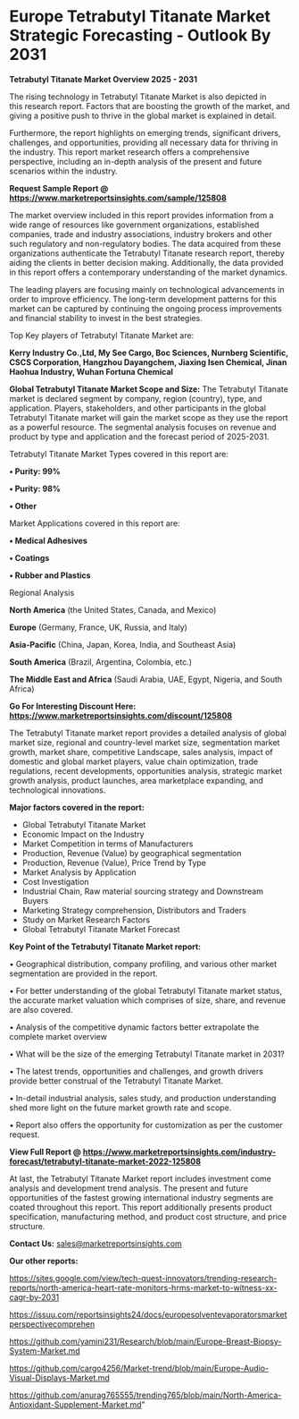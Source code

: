  # Europe Tetrabutyl Titanate Market Strategic Forecasting - Outlook By 2031

<Strong> Tetrabutyl Titanate Market Overview 2025 - 2031</strong>

The rising technology in Tetrabutyl Titanate Market is also depicted in this research report. Factors that are boosting the growth of the market, and giving a positive push to thrive in the global market is explained in detail.

Furthermore, the report highlights on emerging trends, significant drivers, challenges, and opportunities, providing all necessary data for thriving in the industry. This report market research offers a comprehensive perspective, including an in-depth analysis of the present and future scenarios within the industry.

<strong>Request Sample Report @ <a href=https://www.marketreportsinsights.com/sample/125808>https://www.marketreportsinsights.com/sample/125808</a></strong>

The market overview included in this report provides information from a wide range of resources like government organizations, established companies, trade and industry associations, industry brokers and other such regulatory and non-regulatory bodies. The data acquired from these organizations authenticate the Tetrabutyl Titanate research report, thereby aiding the clients in better decision making. Additionally, the data provided in this report offers a contemporary understanding of the market dynamics.

The leading players are focusing mainly on technological advancements in order to improve efficiency. The long-term development patterns for this market can be captured by continuing the ongoing process improvements and financial stability to invest in the best strategies.

Top Key players of Tetrabutyl Titanate Market are:

<strong>Kerry Industry Co.,Ltd, My See Cargo, Boc Sciences, Nurnberg Scientific, CSCS Corporation, Hangzhou Dayangchem, Jiaxing Isen Chemical, Jinan Haohua Industry, Wuhan Fortuna Chemical</strong>

<strong><b>Global Tetrabutyl Titanate Market Scope and Size:</b></strong>
The Tetrabutyl Titanate market is declared segment by company, region (country), type, and application. Players, stakeholders, and other participants in the global Tetrabutyl Titanate market will gain the market scope as they use the report as a powerful resource. The segmental analysis focuses on revenue and product by type and application and the forecast period of 2025-2031.

Tetrabutyl Titanate Market Types covered in this report are:

<strong>• Purity: 99%

• Purity: 98%

• Other</strong>

Market Applications covered in this report are:

<strong>• Medical Adhesives

• Coatings

• Rubber and Plastics</strong> 

Regional Analysis

<strong>North America</strong> (the United States, Canada, and Mexico)

<strong>Europe</strong> (Germany, France, UK, Russia, and Italy)

<strong>Asia-Pacific</strong> (China, Japan, Korea, India, and Southeast Asia)

<strong>South America</strong> (Brazil, Argentina, Colombia, etc.)

<strong>The Middle East and Africa</strong> (Saudi Arabia, UAE, Egypt, Nigeria, and South Africa)

<strong>Go For Interesting Discount Here: <a href=https://www.marketreportsinsights.com/discount/125808>https://www.marketreportsinsights.com/discount/125808</a></strong>

The Tetrabutyl Titanate market report provides a detailed analysis of global market size, regional and country-level market size, segmentation market growth, market share, competitive Landscape, sales analysis, impact of domestic and global market players, value chain optimization, trade regulations, recent developments, opportunities analysis, strategic market growth analysis, product launches, area marketplace expanding, and technological innovations.

<strong><b>Major factors covered in the report:</b></strong>
<ul>
  <li>Global Tetrabutyl Titanate Market </li>
  <li>Economic Impact on the Industry</li>
  <li>Market Competition in terms of Manufacturers</li>
  <li>Production, Revenue (Value) by geographical segmentation</li>
  <li>Production, Revenue (Value), Price Trend by Type</li>
  <li>Market Analysis by Application</li>
  <li>Cost Investigation</li>
  <li>Industrial Chain, Raw material sourcing strategy and Downstream Buyers</li>
  <li>Marketing Strategy comprehension, Distributors and Traders</li>
  <li>Study on Market Research Factors</li>
  <li>Global Tetrabutyl Titanate Market Forecast</li>
</ul>

<strong><b>Key Point of the Tetrabutyl Titanate Market report:</b></strong>

• Geographical distribution, company profiling, and various other market segmentation are provided in the report.

• For better understanding of the global Tetrabutyl Titanate market status, the accurate market valuation which comprises of size, share, and revenue are also covered.

• Analysis of the competitive dynamic factors better extrapolate the complete market overview

• What will be the size of the emerging Tetrabutyl Titanate market in 2031?

• The latest trends, opportunities and challenges, and growth drivers provide better construal of the Tetrabutyl Titanate Market.

• In-detail industrial analysis, sales study, and production understanding shed more light on the future market growth rate and scope.

• Report also offers the opportunity for customization as per the customer request.

<strong><b>View Full Report @ <a href=https://www.marketreportsinsights.com/industry-forecast/tetrabutyl-titanate-market-2022-125808>https://www.marketreportsinsights.com/industry-forecast/tetrabutyl-titanate-market-2022-125808</a></b></strong>


At last, the Tetrabutyl Titanate Market report includes investment come analysis and development trend analysis. The present and future opportunities of the fastest growing international industry segments are coated throughout this report. This report additionally presents product specification, manufacturing method, and product cost structure, and price structure.

<strong>Contact Us:</strong>
sales@marketreportsinsights.com

<strong>Our other reports:</strong>

<a href=https://sites.google.com/view/tech-quest-innovators/trending-research-reports/north-america-heart-rate-monitors-hrms-market-to-witness-xx-cagr-by-2031>https://sites.google.com/view/tech-quest-innovators/trending-research-reports/north-america-heart-rate-monitors-hrms-market-to-witness-xx-cagr-by-2031</a>

<a href=https://issuu.com/reportsinsights24/docs/europesolventevaporatorsmarketperspectivecomprehen>https://issuu.com/reportsinsights24/docs/europesolventevaporatorsmarketperspectivecomprehen</a>

<a href=https://github.com/yamini231/Research/blob/main/Europe-Breast-Biopsy-System-Market.md>https://github.com/yamini231/Research/blob/main/Europe-Breast-Biopsy-System-Market.md</a>

<a href=https://github.com/cargo4256/Market-trend/blob/main/Europe-Audio-Visual-Displays-Market.md>https://github.com/cargo4256/Market-trend/blob/main/Europe-Audio-Visual-Displays-Market.md</a>

<a href=https://github.com/anurag765555/trending765/blob/main/North-America-Antioxidant-Supplement-Market.md>https://github.com/anurag765555/trending765/blob/main/North-America-Antioxidant-Supplement-Market.md</a>"
